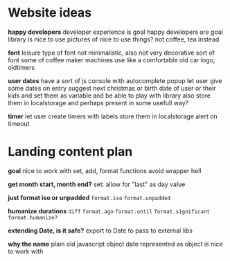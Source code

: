 # Website ideas
**happy developers**
developer experience is goal
happy developers are goal
library is nice to use
pictures of nice to use things?
not coffee, tea instead

**font**
leisure type of font
not minimalistic, also not very decorative
sort of font some of coffee maker machines use
like a comfortable old car logo, oldtimers

**user dates**
have a sort of js console with autocomplete popup
let user give some dates on entry
suggest next christmas or birth date of user or their kids
and set them as variable
and be able to play with library
also store them in localstorage
and perhaps present in some usefull way?

**timer**
let user create timers with labels
store them in localstorage
alert on timeout

# Landing content plan
**goal**
nice to work with set, add, format functions
avoid wrapper hell

**get month start, month end?**
set: allow for "last" as day value

**just format iso or unpadded**
`format.iso`
`format.unpadded`

**humanize durations**
`diff`
`format.ago`
`format.until`
`format.significant`
`format.humanize?`

**extending Date, is it safe?**
export to Date to pass to external libs

**why the name**
plain old javascript object
date represented as object is nice to work with

